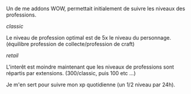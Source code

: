 Un de me addons WOW, permettait initialement de suivre les niveaux des professions.

*classic*

Le niveau de profession optimal est de 5x le niveau du personnage. (équilibre profession de collecte/profession de craft)

*retail*

L'interêt est moindre maintenant que les niveaux de professions sont répartis par extensions. (300/classic, puis 100 etc ...)

Je m'en sert pour suivre mon xp quotidienne (un 1/2 niveau par 24h).
